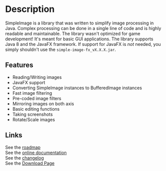# Description
SimpleImage is a library that was written to simplify image processing in Java.
Complex processing can be done in a single line of code and is highly readable and maintainable.
The library wasn't optimized for game development! It's meant for basic GUI applications.
The library supports Java 8 and the JavaFX framework. If support for JavaFX is *not* needed, you simply shouldn't use the `simple-image-fx_vX.X.X.jar`.

## Features
- Reading/Writing images
- JavaFX support
- Converting SimpleImage instances to BufferedImage instances
- Fast image filtering
- Pre-coded image filters
- Mirroring images on both axis
- Basic editing functions
- Taking screenshots
- Rotate/Scale images

## Links
See the [roadmap](https://trello.com/b/8oolmwiW)  
See the [online documentation](https://ralleytn.github.io/SimpleImage/)  
See the [changelog](https://github.com/RalleYTN/SimpleImage/blob/master/CHANGELOG.md)  
See the [Download Page](https://github.com/RalleYTN/SimpleImage/releases)
